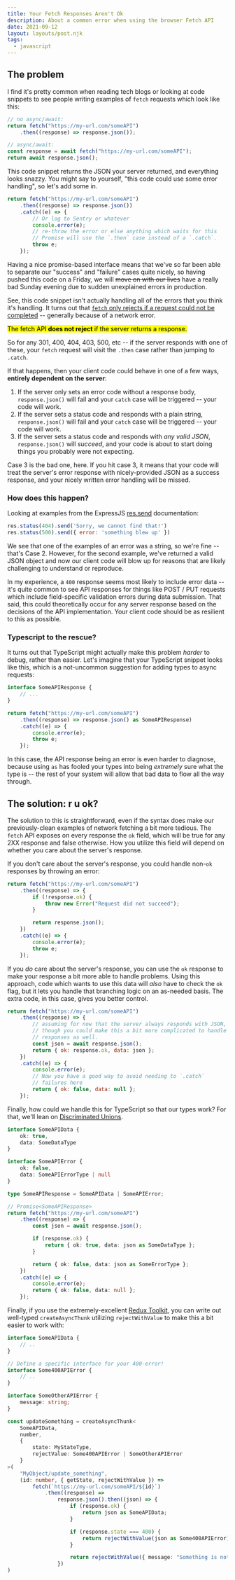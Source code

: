 ```yaml
---
title: Your Fetch Responses Aren't Ok
description: About a common error when using the browser Fetch API
date: 2021-09-12
layout: layouts/post.njk
tags:
  - javascript
---
```


## The problem
I find it's pretty common when reading tech blogs or looking at code snippets to see people writing examples of `fetch` requests which look like this:

```javascript
// no async/await:
return fetch("https://my-url.com/someAPI")
    .then((response) => response.json());

// async/await:
const response = await fetch("https://my-url.com/someAPI");
return await response.json();
```

This code snippet returns the JSON your server returned, and everything looks snazzy. You might say to yourself, "this code could use some error handling", so let's add some in.

```javascript
return fetch("https://my-url.com/someAPI")
    .then((response) => response.json())
    .catch((e) => {
        // Or log to Sentry or whatever 
        console.error(e);
        // re-throw the error or else anything which waits for this
        // Promise will use the `.then` case instead of a `.catch`.
        throw e;
    });
```

Having a nice promise-based interface means that we've so far been able to separate our "success" and "failure" cases quite nicely, so having pushed this code on a Friday, we will ~~move on with our lives~~ have a really bad Sunday evening due to sudden unexplained errors in production.

See, this code snippet isn't actually handling all of the errors that you think it's handling. It turns out that [`fetch` only rejects if a request could not be completed](https://developer.mozilla.org/en-US/docs/Web/API/Fetch_API/Using_Fetch#checking_that_the_fetch_was_successful) -- generally because of a network error.

<mark>The fetch API <b>does not reject</b> if the server returns a response.</mark>

So for any 301, 400, 404, 403, 500, etc -- if the server responds with one of these, your `fetch` request will visit the `.then` case rather than jumping to `.catch`.

If that happens, then your client code could behave in one of a few ways, **entirely dependent on the server**:
1. If the server only sets an error code without a response body, `response.json()` will fail and your `catch` case will be triggered -- your code will work.
2. If the server sets a status code and responds with a plain string, `response.json()` will fail and your `catch` case will be triggered -- your code will work.
3. If the server sets a status code and responds with _any valid JSON_, `response.json()` will _succeed_, and your code is about to start doing things you probably were not expecting.

Case 3 is the bad one, here. If you hit case 3, it means that your code will treat the server's error response with nicely-provided JSON as a success response, and your nicely written error handling will be missed.

### How does this happen?

Looking at examples from the ExpressJS [res.send](https://expressjs.com/en/4x/api.html#res.send) documentation:
```javascript
res.status(404).send('Sorry, we cannot find that!')
res.status(500).send({ error: 'something blew up' })
```

We see that one of the examples of an error was a string, so we're fine -- that's Case 2. However, for the second example, we've returned a valid JSON object and now our client code will blow up for reasons that are likely challenging to understand or reproduce.

In my experience, a `400` response seems most likely to include error data -- it's quite common to see API responses for things like POST / PUT requests which include field-specific validation errors during data submission. That said, this could theoretically occur for any server response based on the decisions of the API implementation. Your client code should be as resilient to this as possible.

### Typescript to the rescue?

It turns out that TypeScript might actually make this problem _harder_ to debug, rather than easier. Let's imagine that your TypeScript snippet looks like this, which is a not-uncommon suggestion for adding types to async requests:

```typescript
interface SomeAPIResponse {
    // ...
}

return fetch("https://my-url.com/someAPI")
    .then((response) => response.json() as SomeAPIResponse)
    .catch((e) => {
        console.error(e);
        throw e;
    });
```

In this case, the API response being an error is even harder to diagnose, because using `as` has fooled your types into being _extremely_ sure what the type is -- the rest of your system will allow that bad data to flow all the way through.

## The solution: r u ok?

The solution to this is straightforward, even if the syntax does make our previously-clean examples of network fetching a bit more tedious. The `fetch` API exposes on every response the `ok` field, which will be true for any 2XX response and false otherwise. How you utilize this field will depend on whether you care about the server's response.

If you don't care about the server's response, you could handle non-`ok` responses by throwing an error:
```javascript
return fetch("https://my-url.com/someAPI")
    .then((response) => {
        if (!response.ok) {
            throw new Error("Request did not succeed");
        }

        return response.json();
    })
    .catch((e) => {
        console.error(e);
        throw e;
    });
```

If you _do_ care about the server's response, you can use the `ok` response to make your response a bit more able to handle problems. Using this approach, code which wants to use this data will _also_ have to check the `ok` flag, but it lets you handle that branching logic on an as-needed basis. The extra code, in this case, gives you better control.
```javascript
return fetch("https://my-url.com/someAPI")
    .then((response) => {
        // assuming for now that the server always responds with JSON,
        // though you could make this a bit more complicated to handle non-JSON
        // responses as well.
        const json = await response.json();
        return { ok: response.ok, data: json };
    })
    .catch((e) => {
        console.error(e);
        // Now you have a good way to avoid needing to `.catch`
        // failures here
        return { ok: false, data: null };
    });
```

Finally, how could we handle this for TypeScript so that our types work? For that, we'll lean on [Discriminated Unions](https://basarat.gitbook.io/typescript/type-system/discriminated-unions).
```typescript
interface SomeAPIData {
    ok: true,
    data: SomeDataType
}

interface SomeAPIError {
    ok: false,
    data: SomeAPIErrorType | null
}

type SomeAPIResponse = SomeAPIData | SomeAPIError;

// Promise<SomeAPIResponse>
return fetch("https://my-url.com/someAPI")
    .then((response) => {
        const json = await response.json();

        if (response.ok) {
            return { ok: true, data: json as SomeDataType };
        }

        return { ok: false, data: json as SomeErrorType };
    })
    .catch((e) => {
        console.error(e);
        return { ok: false, data: null };
    });
```

Finally, if you use the extremely-excellent [Redux Toolkit](https://redux-toolkit.js.org/), you can write out well-typed `createAsyncThunk` utilizing `rejectWithValue` to make this a bit easier to work with:
```typescript
interface SomeAPIData {
    // ..
}

// Define a specific interface for your 400-error!
interface Some400APIError {
    // ..
}

interface SomeOtherAPIError {
    message: string;
}

const updateSomething = createAsyncThunk<
    SomeAPIData,
    number,
    {
        state: MyStateType,
        rejectValue: Some400APIError | SomeOtherAPIError
    }
>(
    "MyObject/update_something",
    (id: number, { getState, rejectWithValue }) =>
        fetch(`https://my-url.com/someAPI/${id}`)
            .then((response) => 
                response.json().then((json) => {
                    if (response.ok) {
                        return json as SomeAPIData;
                    }

                    if (response.state === 400) {
                        return rejectWithValue(json as Some400APIError);
                    }

                    return rejectWithValue({ message: "Something is not right" });
                })
)
```